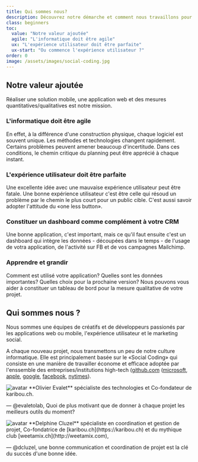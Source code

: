 ```yaml
---
title: Qui sommes nous?
description: Découvrez notre démarche et comment nous travaillons pour résoudre des problèmes à l'aide de solutions web et mobiles
class: beginners
toc:
  value: "Notre valeur ajoutée"
  agile: "L'informatique doit être agile"
  ux: "L'expérience utilisateur doit être parfaite"
  ux-start: "Ou commence l'expérience utilisateur ?"
order: 0
image: /assets/images/social-coding.jpg
---
```


## Notre valeur ajoutée
Réaliser une solution mobile, une application web et des mesures quantitatives/qualitatives est notre mission. 

### L'informatique doit être agile
En effet, à la différence d'une construction physique, chaque logiciel est souvent unique. Les méthodes et technologies changent rapidement. Certains problèmes peuvent amener beaucoup d'incertitude. Dans ces conditions, le chemin critique du planning peut être apprécié à chaque instant.

### L'expérience utilisateur doit être parfaite
Une excellente idée avec une mauvaise expérience utilisateur peut être fatale.
Une bonne expérience utilisateur c'est être celle qui résoud un problème par le chemin le plus court pour un public cible. C'est aussi savoir adopter l'attitude du «one less button».

### Constituer un dashboard comme complément à votre CRM
Une bonne application, c'est important, mais ce qu'il faut ensuite c'est un dashboard qui intègre les données - découpées dans le temps - de l'usage de votra application, de l'activité sur FB et de vos campagnes Mailchimp.

### Apprendre et grandir
Comment est utilisé votre application? Quelles sont les données importantes?  Quelles choix pour la prochaine version? Nous pouvons vous aider à constituer un tableau de bord pour la mesure qualitative de votre projet.

## Qui sommes nous ?

Nous sommes une équipes de créatifs et de développeurs passionés par les applications web ou mobile, l'expérience utilisateur et le marketing social. 

A chaque nouveau projet, nous transmettons un peu de notre culture informatique. Elle est principalement basée sur le «Social Coding» qui consiste en une manière de travailler économe et efficace adoptée par l'enssemble des entreprises/institutions high-tech ([github.com](https://github.com) ([microsoft](https://github.com/Microsoft), [apple](https://github.com/apple), [google](https://github.com/google), [facebook](https://github.com/facebook), [nytimes](https://github.com/nytimes)). 



<aside markdown="1" class="pquote ">
  <img src="//ucarecdn.com/e79f59da-1081-4c89-a00f-b2499aaf0afa/-/resize/200x/oli.jpg" class="pquote-avatar" alt="avatar">
  **Olivier Evalet** spécialiste des technologies et Co-fondateur de karibou.ch.
  
  <p markdown="1" class="pquote-credit">
— @evaletolab, Quoi de plus motivant que de donner à chaque projet les meilleurs outils du moment?
  </p>
</aside>


<aside markdown="1" class="pquote ">
  <img src="https://ucarecdn.com/5b03bb17-e6e5-453c-9152-e92c8c9053ca/-/resize/200x/delp.jpg" class="pquote-avatar" alt="avatar">
  **Delphine Cluzel** spécialiste en coordination et gestion de projet, Co-fondatrice de [karibou.ch](https://karibou.ch) et du mythique club [weetamix.ch](http://weetamix.com),  


  <p markdown="1" class="pquote-credit">
— @dcluzel, une bonne communication et coordination de projet est la clé du succès d'une bonne idée.
  </p>
</aside>


